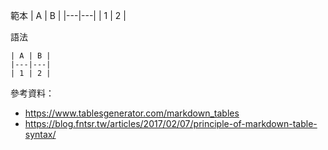 
範本
| A | B |
|---|---|
| 1 | 2 |

語法
```
| A | B |
|---|---|
| 1 | 2 |
```


參考資料：
- https://www.tablesgenerator.com/markdown_tables
- https://blog.fntsr.tw/articles/2017/02/07/principle-of-markdown-table-syntax/